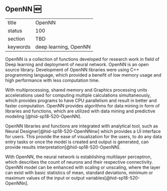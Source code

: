 ﻿## OpenNN :new:


|          |        |
| -------- | ------ |
| title    | OpenNN |
| status   | 100     |
| section  | TBD    |
| keywords | deep learning, OpenNN    |

OpenNN is a collection of functions developed for research work in field of 
Deep learning and deployment of neural network. OpenNN is an open 
source library. Development of OpenNN libraries were using C++ programming 
language, which provided a benefit of low memory usage and high performance 
with less computation time. 

With multiprocessing, shared memory and Graphics processing units 
accelerations used for computing multiple calculations simultaneously, which
provides programs to have CPU parallelism and result in better and faster 
computation. OpenNN provides algorithms for data mining in form of libraries 
and functions, which are utilized with data mining and predictive modeling
[@hid-sp18-520-OpenNN]. 

OpenNN libraries and functions are integrated with analytical tool, such as 
Neural Designer[@hid-sp18-520-OpenNNnw] which provides a UI interface for 
users. This provide the ease of visualization for the users, to do any data 
entry tasks or once the model is created and output is generated, can provide 
results interpretation[@hid-sp18-520-OpenNN].

With OpenNN, the neural network is establishing multilayer perceptron, which 
describes the count of neurons and their respective connectivity. OpenNN 
model can be enhanced with scaling or unscaling, where the layer can exist 
with basic statistics of mean, standard deviations, minimum or maximum 
values of the input or output variables[@hid-sp18-520-OpenNNn].
